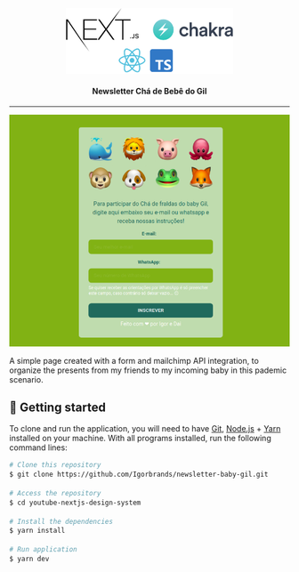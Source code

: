 <br>
<div align="center">
  <img width="300" alt="NextJS-ChakraUI" src="./.github/assets/Nextjs-ChakraUI.png" />

  <h4 align="center">
    Newsletter Chá de Bebê do Gil
  </h4>
</div>

---


<p align="center">
  <img alt="form image" src="./.github/assets/form.png">
</p>
<p>A simple page created with a form and mailchimp API integration, to organize the presents from my friends to my incoming baby in this pademic scenario.</p>


## 🚀 Getting started

To clone and run the application, you will need to have [Git](https://git-scm.com), [Node.js](https://nodejs.org) + [Yarn](https://yarnpkg.com) installed on your machine. With all programs installed, run the following command lines:


```bash
# Clone this repository
$ git clone https://github.com/Igorbrands/newsletter-baby-gil.git

# Access the repository
$ cd youtube-nextjs-design-system

# Install the dependencies
$ yarn install

# Run application
$ yarn dev
```


